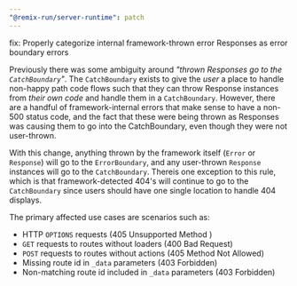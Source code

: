 ```yaml
---
"@remix-run/server-runtime": patch
---
```


fix: Properly categorize internal framework-thrown error Responses as error boundary errors

Previously there was some ambiguity around _"thrown Responses go to the `CatchBoundary`"_.
The `CatchBoundary` exists to give the _user_ a place to handle non-happy path code flows
such that they can throw Response instances from _their own code_ and handle them in a
`CatchBoundary`. However, there are a handful of framework-internal errors that make
sense to have a non-500 status code, and the fact that these were being thrown as Responses
was causing them to go into the CatchBoundary, even though they were not user-thrown.

With this change, anything thrown by the framework itself (`Error` or `Response`) will
go to the `ErrorBoundary`, and any user-thrown `Response` instances will go to the
`CatchBoundary`. Thereis one exception to this rule, which is that framework-detected
404's will continue to go to the `CatchBoundary` since users should have one single
location to handle 404 displays.

The primary affected use cases are scenarios such as:

- HTTP `OPTIONS` requests (405 Unsupported Method )
- `GET` requests to routes without loaders (400 Bad Request)
- `POST` requests to routes without actions (405 Method Not Allowed)
- Missing route id in `_data` parameters (403 Forbidden)
- Non-matching route id included in `_data` parameters (403 Forbidden)
